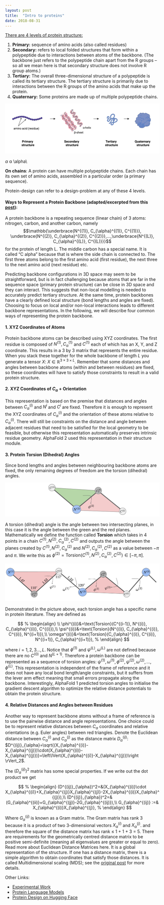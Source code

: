 ```yaml
---
layout: post
title:  "Intro to proteins"
date: 2018-08-31
---
```


[There are 4 levels of protein structure:](https://www.khanacademy.org/science/biology/macromolecules/proteins-and-amino-acids/a/orders-of-protein-structure)
1. **Primary:** sequence of amino acids (also called residues)
2. **Secondary:** refers to local folded structures that form within a polypeptide due to interactions between atoms of the backbone. (The backbone just refers to the polypeptide chain apart from the R groups – so all we mean here is that secondary structure does not involve R group atoms.)
3. **Tertiary:** The overall three-dimensional structure of a polypeptide is called its tertiary structure. The tertiary structure is primarily due to interactions between the R groups of the amino acids that make up the protein.
4. **Quaternary:** Some proteins are made up of multiple polypeptide chains.

![structure](./images/structure.png)

$\alpha$
$\mathbb{\alpha}$
\alpha\

**On chains**: A protein can have multiple polypeptide chains. Each chain has its own set of amino acids, assembled in a particular order (a primary sequence).

Protein-design can refer to a design-problem at any of these 4 levels. 

#### Ways to Represent a Protein Backbone (adapted/excerpted from this [post](https://dauparas.github.io/post/af2/)):

A protein backbone is a repeating sequence (linear chain) of 3 atoms: nitrogen, carbon, and another carbon, namely $$\mathbb{\underbrace{N^{(1)}, C_{\alpha}^{(1)}, C^{(1)}}, \underbrace{N^{(2)}, C_{\alpha}^{(2)}, C^{(2)}},…,\underbrace{N^{(L)}, C_{\alpha}^{(L)}, C^{(L)}}}$$ for the protein of length L. The middle carbon has a special name. It is called “C alpha” because that is where the side chain is connected to. The first three atoms belong to the first amino acid (first residue), the next three to the next amino acid (next residue) etc.

Predicting backbone configurations in 3D space may seem to be straightforward, but is in fact challenging because atoms that are far in the sequence space (primary protein structure) can be close in 3D space and they can interact. This suggests that non-local modelling is needed to accurately predict tertiary structure. At the same time, protein backbones have a clearly defined local structure (bond lengths and angles are fixed). Choosing to focus on local and/or non-local interactions leads to different backbone representations. In the following, we will describe four common ways of representing the protein backbone.


#### 1. XYZ Coordinates of Atoms

Protein backbone atoms can be described using XYZ coordinates. The first residue is composed of $N^{(1)}, C_{\alpha}^{(1)}$ and $C^{(1)}$ each of which has an X, Y, and Z coordinate. This results in a 3 by 3 matrix that represents the entire residue. When you stack these together for the whole backbone of length $L$ you generate a tensor $X$: $X\in \mathbb{R}^{3\times 3 \times L}$. Remember that some distances and angles between backbone atoms (within and between residues) are fixed, so these coordinates will have to satisfy those constraints to result in a valid protein structure. 

#### 2. XYZ Coordinates of $C_\alpha$ + Orientation

This representation is based on the premise that distances and angles between $C_{\alpha}^{(i)}$ and $N^{i}$ and $C^{i}$ are fixed. Therefore it is enough to represent the XYZ coordinates of $C_{\alpha}^{(i)}$ and the orientation of these atoms relative to $C_{\alpha}^{(i)}$. There will still be constraints on the distance and angle between adjacent residues that need to be satisfied for the local geometry to be feasible, but otherwise this representation automatically preserves intrinsic residue geometry. AlphaFold 2 used this representation in their structure module.

#### 3. Protein Torsion (Dihedral) Angles

Since bond lengths and angles between neighbouring backbone atoms are fixed, the only remaining degrees of freedom are the torsion (dihedral) angles. 

![Torsion Angles](./images/torsion-angles-1.png)

A torsion (dihedral) angle is the angle between two intersecting planes, in this case it is the angle between the green and the red planes. Mathematically we define the function called 
**Torsion** which takes in 4 points in a chain $C^{(1)}, N^{(2)}, C_{\alpha}^{(2)}, C^{(2)}$ and outputs the angle between the planes created by $C^{(1)}, N^{(2)}, C_{\alpha}^{(2)}$ and $N^{(2)}, C_{\alpha}^{(2)}, C^{(2)}$ as a value between $-\pi$ and $\pi$. We write this as $\phi^{(2)}=\text{Torsion}(C^{(1)}, N^{(2)}, C_{\alpha}^{(2)}, C^{(2)})\in [-\pi, \pi]$.


![Torsion Angles](./images/torsion-angles-2.png)

Demonstrated in the picture above, each torsion angle has a specific name in protein literature. They are defined as 

$$
% \begin{align} \\
\phi^{(i)}&=\text{Torsion}(C^{(i-1)}, N^{(i)}, C_{\alpha}^{(i)}, C^{(i)}),\\ 
\psi^{(i)}&=\text{Torsion}(N^{(i)}, C_{\alpha}^{(i)}, C^{(i)}, N^{(i+1)}),\\ 
\omega^{(i)}&=\text{Torsion}(C_{\alpha}^{(i)}, C^{(i)}, N^{(i+1)}, C_{\alpha}^{(i+1)}),
% \end{align}
$$

where $i = 1, 2, 3…, L$. Notice that $\phi^{(1)}$ and $\psi^{(L)}, \omega^{(L)}$ are not defined because there are no $C^{(0)}$ and $N^{(L+1)}$. Therefore a protein backbone can be represented as a sequence of torsion angles: $\psi^{(1)}, \omega^{(1)}, \phi^{(2)}, \psi^{(2)}, \omega^{(2)},…,\phi^{(L)}$. This representation is independent of the frame of reference and it does not have any local bond length/angle constraints, but it suffers from the lever arm effect meaning that small errors propagate along the backbone. Interestingly, AlphaFold 1 predicted torsion angles to initialise the gradient descent algorithm to optimize the relative distance potentials to obtain the protein structure.


#### 4. Relative Distances and Angles between Residues

Another way to represent backbone atoms without a frame of reference is to use the pairwise distance and angle representations. One choice could be to represent relative distances between $C_{\alpha}$ coordinates and relative orientations (e.g. Euler angles) between red triangles. Denote the Euclidean distance between $C_{\alpha}^{(i)}$ and $C_{\alpha}^{(j)}$ as the distance matrix $D_{\alpha}^{(ij)}$: $D^{(ij)}_{\alpha}=\sqrt{(X_{\alpha}^{(i)}-X_{\alpha}^{(j)})\cdot(X_{\alpha}^{(i)}-X_{\alpha}^{(j)})}=\left\lVert(X_{\alpha}^{(i)}-X_{\alpha}^{(j)})\right \rVert_2$.

The $(D^{(ij)}_{\alpha})^2$ matrix has some special properties. If we write out the dot product we get 


$$
% \begin{align}
(D^{(ij)}_{\alpha})^2=&(X_{\alpha}^{(i)}\cdot X_{\alpha}^{(i)}+X_{\alpha}^{(j)}X_{\alpha}^{(j)}-2X_{\alpha}^{(i)}X_{\alpha}^{(j)}),\\ 
(D^{(ij)}_{\alpha})^2=&(G_{\alpha}^{(ii)}+G_{\alpha}^{(jj)}-2G_{\alpha}^{(ij)}),\\ 
G_{\alpha}^{(ij)} :=& X_{\alpha}^{(i)}X_{\alpha}^{(j)},
% \end{align}
$$

Where $G_{\alpha}^{(ij)}$ is known as a Gram matrix. The Gram matrix has rank 3 because it is a product of two 3-dimensional vectors $X_{\alpha}^{(i)}$ and $X_{\alpha}^{(j)}$. and therefore the square of the distance matrix has rank ≤ 1 + 1 + 3 = 5. There are requirements for the geometrically centred distance matrix to be positive semi-definite (meaning all eigenvalues are greater or equal to zero). Read more about Euclidean Distance Matrices here. It is a global representation of the structure. If one has a distance matrix, there is a simple algorithm to obtain coordinates that satisfy those distances. It is called Multidimensional scaling (MDS); see the [original post](https://dauparas.github.io/post/af2/) for more details.








Other Links:
- [Experimental Work](https://static1.squarespace.com/static/5f02f3b0ad0f7674bd06666c/t/630f4d5b11965036e29057ce/1661947232017/220831-ii+Brief+Introduction+to+the+Very+Basics+of+Mass+Spec+Proteomics.pdf)
- [Protein Language Models](https://github.com/biolists/folding_tools/blob/main/pLM.md)
- [Protein Design on Hugging Face](https://twitter.com/carrigmat/status/1535311094033547264)